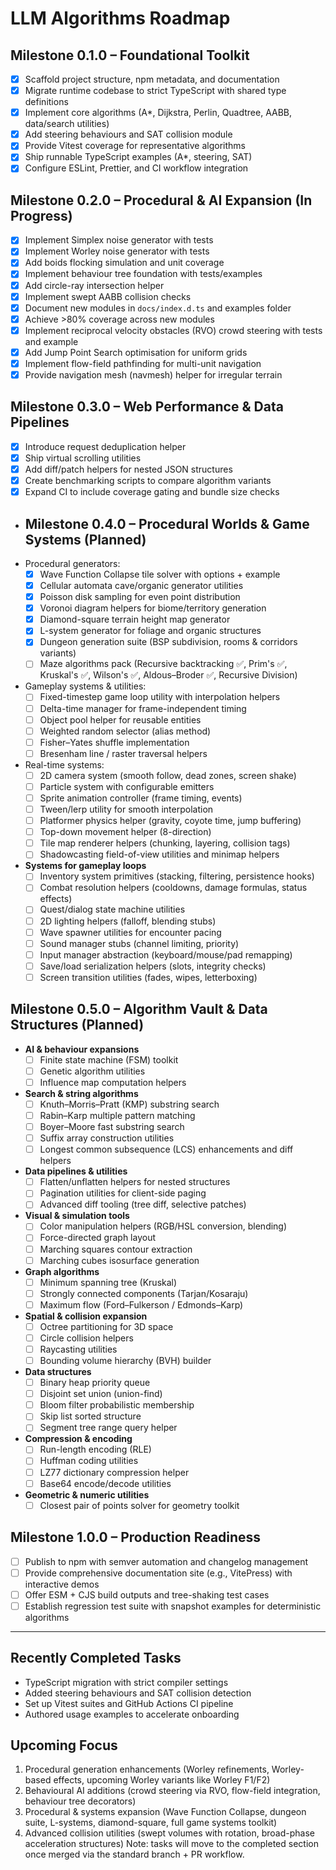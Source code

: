 # LLM Algorithms Roadmap

## Milestone 0.1.0 – Foundational Toolkit

- [x] Scaffold project structure, npm metadata, and documentation
- [x] Migrate runtime codebase to strict TypeScript with shared type definitions
- [x] Implement core algorithms (A\*, Dijkstra, Perlin, Quadtree, AABB, data/search utilities)
- [x] Add steering behaviours and SAT collision module
- [x] Provide Vitest coverage for representative algorithms
- [x] Ship runnable TypeScript examples (A\*, steering, SAT)
- [x] Configure ESLint, Prettier, and CI workflow integration

## Milestone 0.2.0 – Procedural & AI Expansion (In Progress)

- [x] Implement Simplex noise generator with tests
- [x] Implement Worley noise generator with tests
- [x] Add boids flocking simulation and unit coverage
- [x] Implement behaviour tree foundation with tests/examples
- [x] Add circle-ray intersection helper
- [x] Implement swept AABB collision checks
- [x] Document new modules in `docs/index.d.ts` and examples folder
- [x] Achieve >80% coverage across new modules
- [x] Implement reciprocal velocity obstacles (RVO) crowd steering with tests and example
- [x] Add Jump Point Search optimisation for uniform grids
- [x] Implement flow-field pathfinding for multi-unit navigation
- [x] Provide navigation mesh (navmesh) helper for irregular terrain

## Milestone 0.3.0 – Web Performance & Data Pipelines

- [x] Introduce request deduplication helper
- [x] Ship virtual scrolling utilities
- [x] Add diff/patch helpers for nested JSON structures
- [x] Create benchmarking scripts to compare algorithm variants
- [x] Expand CI to include coverage gating and bundle size checks

- ## Milestone 0.4.0 – Procedural Worlds & Game Systems (Planned)
- Procedural generators:
  - [x] Wave Function Collapse tile solver with options + example
  - [x] Cellular automata cave/organic generator utilities
  - [x] Poisson disk sampling for even point distribution
  - [x] Voronoi diagram helpers for biome/territory generation
  - [x] Diamond-square terrain height map generator
  - [x] L-system generator for foliage and organic structures
  - [x] Dungeon generation suite (BSP subdivision, rooms & corridors variants)
  - [ ] Maze algorithms pack (Recursive backtracking ✅, Prim's ✅, Kruskal's ✅, Wilson's ✅, Aldous–Broder ✅, Recursive Division)
- Gameplay systems & utilities:
  - [ ] Fixed-timestep game loop utility with interpolation helpers
  - [ ] Delta-time manager for frame-independent timing
  - [ ] Object pool helper for reusable entities
  - [ ] Weighted random selector (alias method)
  - [ ] Fisher–Yates shuffle implementation
  - [ ] Bresenham line / raster traversal helpers
- Real-time systems:
  - [ ] 2D camera system (smooth follow, dead zones, screen shake)
  - [ ] Particle system with configurable emitters
  - [ ] Sprite animation controller (frame timing, events)
  - [ ] Tween/lerp utility for smooth interpolation
  - [ ] Platformer physics helper (gravity, coyote time, jump buffering)
  - [ ] Top-down movement helper (8-direction)
  - [ ] Tile map renderer helpers (chunking, layering, collision tags)
  - [ ] Shadowcasting field-of-view utilities and minimap helpers
- **Systems for gameplay loops**
  - [ ] Inventory system primitives (stacking, filtering, persistence hooks)
  - [ ] Combat resolution helpers (cooldowns, damage formulas, status effects)
  - [ ] Quest/dialog state machine utilities
  - [ ] 2D lighting helpers (falloff, blending stubs)
  - [ ] Wave spawner utilities for encounter pacing
  - [ ] Sound manager stubs (channel limiting, priority)
  - [ ] Input manager abstraction (keyboard/mouse/pad remapping)
  - [ ] Save/load serialization helpers (slots, integrity checks)
  - [ ] Screen transition utilities (fades, wipes, letterboxing)

## Milestone 0.5.0 – Algorithm Vault & Data Structures (Planned)

- **AI & behaviour expansions**
  - [ ] Finite state machine (FSM) toolkit
  - [ ] Genetic algorithm utilities
  - [ ] Influence map computation helpers
- **Search & string algorithms**
  - [ ] Knuth–Morris–Pratt (KMP) substring search
  - [ ] Rabin–Karp multiple pattern matching
  - [ ] Boyer–Moore fast substring search
  - [ ] Suffix array construction utilities
  - [ ] Longest common subsequence (LCS) enhancements and diff helpers
- **Data pipelines & utilities**
  - [ ] Flatten/unflatten helpers for nested structures
  - [ ] Pagination utilities for client-side paging
  - [ ] Advanced diff tooling (tree diff, selective patches)
- **Visual & simulation tools**
  - [ ] Color manipulation helpers (RGB/HSL conversion, blending)
  - [ ] Force-directed graph layout
  - [ ] Marching squares contour extraction
  - [ ] Marching cubes isosurface generation
- **Graph algorithms**
  - [ ] Minimum spanning tree (Kruskal)
  - [ ] Strongly connected components (Tarjan/Kosaraju)
  - [ ] Maximum flow (Ford–Fulkerson / Edmonds–Karp)
- **Spatial & collision expansion**
  - [ ] Octree partitioning for 3D space
  - [ ] Circle collision helpers
  - [ ] Raycasting utilities
  - [ ] Bounding volume hierarchy (BVH) builder
- **Data structures**
  - [ ] Binary heap priority queue
  - [ ] Disjoint set union (union-find)
  - [ ] Bloom filter probabilistic membership
  - [ ] Skip list sorted structure
  - [ ] Segment tree range query helper
- **Compression & encoding**
  - [ ] Run-length encoding (RLE)
  - [ ] Huffman coding utilities
  - [ ] LZ77 dictionary compression helper
  - [ ] Base64 encode/decode utilities
- **Geometric & numeric utilities**
  - [ ] Closest pair of points solver for geometry toolkit

## Milestone 1.0.0 – Production Readiness

- [ ] Publish to npm with semver automation and changelog management
- [ ] Provide comprehensive documentation site (e.g., VitePress) with interactive demos
- [ ] Offer ESM + CJS build outputs and tree-shaking test cases
- [ ] Establish regression test suite with snapshot examples for deterministic algorithms

---

## Recently Completed Tasks

- TypeScript migration with strict compiler settings
- Added steering behaviours and SAT collision detection
- Set up Vitest suites and GitHub Actions CI pipeline
- Authored usage examples to accelerate onboarding

## Upcoming Focus

1. Procedural generation enhancements (Worley refinements, Worley-based effects, upcoming Worley variants like Worley F1/F2)
2. Behavioural AI additions (crowd steering via RVO, flow-field integration, behaviour tree decorators)
3. Procedural & systems expansion (Wave Function Collapse, dungeon suite, L-systems, diamond-square, full game systems toolkit)
4. Advanced collision utilities (swept volumes with rotation, broad-phase acceleration structures)
   Note: tasks will move to the completed section once merged via the standard branch + PR workflow.
